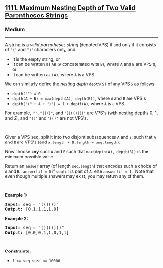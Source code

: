 <h2><a href="https://leetcode.com/problems/maximum-nesting-depth-of-two-valid-parentheses-strings/">1111. Maximum Nesting Depth of Two Valid Parentheses Strings</a></h2><h3>Medium</h3><hr><div style="user-select: auto;"><p style="user-select: auto;">A string is a <em style="user-select: auto;">valid parentheses string</em>&nbsp;(denoted VPS) if and only if it consists of <code style="user-select: auto;">"("</code> and <code style="user-select: auto;">")"</code> characters only, and:</p>

<ul style="user-select: auto;">
	<li style="user-select: auto;">It is the empty string, or</li>
	<li style="user-select: auto;">It can be written as&nbsp;<code style="user-select: auto;">AB</code>&nbsp;(<code style="user-select: auto;">A</code>&nbsp;concatenated with&nbsp;<code style="user-select: auto;">B</code>), where&nbsp;<code style="user-select: auto;">A</code>&nbsp;and&nbsp;<code style="user-select: auto;">B</code>&nbsp;are VPS's, or</li>
	<li style="user-select: auto;">It can be written as&nbsp;<code style="user-select: auto;">(A)</code>, where&nbsp;<code style="user-select: auto;">A</code>&nbsp;is a VPS.</li>
</ul>

<p style="user-select: auto;">We can&nbsp;similarly define the <em style="user-select: auto;">nesting depth</em> <code style="user-select: auto;">depth(S)</code> of any VPS <code style="user-select: auto;">S</code> as follows:</p>

<ul style="user-select: auto;">
	<li style="user-select: auto;"><code style="user-select: auto;">depth("") = 0</code></li>
	<li style="user-select: auto;"><code style="user-select: auto;">depth(A + B) = max(depth(A), depth(B))</code>, where <code style="user-select: auto;">A</code> and <code style="user-select: auto;">B</code> are VPS's</li>
	<li style="user-select: auto;"><code style="user-select: auto;">depth("(" + A + ")") = 1 + depth(A)</code>, where <code style="user-select: auto;">A</code> is a VPS.</li>
</ul>

<p style="user-select: auto;">For example,&nbsp; <code style="user-select: auto;">""</code>,&nbsp;<code style="user-select: auto;">"()()"</code>, and&nbsp;<code style="user-select: auto;">"()(()())"</code>&nbsp;are VPS's (with nesting depths 0, 1, and 2), and <code style="user-select: auto;">")("</code> and <code style="user-select: auto;">"(()"</code> are not VPS's.</p>

<p style="user-select: auto;">&nbsp;</p>

<p style="user-select: auto;">Given a VPS <font face="monospace" style="user-select: auto;">seq</font>, split it into two disjoint subsequences <code style="user-select: auto;">A</code> and <code style="user-select: auto;">B</code>, such that&nbsp;<code style="user-select: auto;">A</code> and <code style="user-select: auto;">B</code> are VPS's (and&nbsp;<code style="user-select: auto;">A.length + B.length = seq.length</code>).</p>

<p style="user-select: auto;">Now choose <strong style="user-select: auto;">any</strong> such <code style="user-select: auto;">A</code> and <code style="user-select: auto;">B</code> such that&nbsp;<code style="user-select: auto;">max(depth(A), depth(B))</code> is the minimum possible value.</p>

<p style="user-select: auto;">Return an <code style="user-select: auto;">answer</code> array (of length <code style="user-select: auto;">seq.length</code>) that encodes such a&nbsp;choice of <code style="user-select: auto;">A</code> and <code style="user-select: auto;">B</code>:&nbsp; <code style="user-select: auto;">answer[i] = 0</code> if <code style="user-select: auto;">seq[i]</code> is part of <code style="user-select: auto;">A</code>, else <code style="user-select: auto;">answer[i] = 1</code>.&nbsp; Note that even though multiple answers may exist, you may return any of them.</p>

<p style="user-select: auto;">&nbsp;</p>
<p style="user-select: auto;"><strong style="user-select: auto;">Example 1:</strong></p>

<pre style="user-select: auto;"><strong style="user-select: auto;">Input:</strong> seq = "(()())"
<strong style="user-select: auto;">Output:</strong> [0,1,1,1,1,0]
</pre>

<p style="user-select: auto;"><strong style="user-select: auto;">Example 2:</strong></p>

<pre style="user-select: auto;"><strong style="user-select: auto;">Input:</strong> seq = "()(())()"
<strong style="user-select: auto;">Output:</strong> [0,0,0,1,1,0,1,1]
</pre>

<p style="user-select: auto;">&nbsp;</p>
<p style="user-select: auto;"><strong style="user-select: auto;">Constraints:</strong></p>

<ul style="user-select: auto;">
	<li style="user-select: auto;"><code style="user-select: auto;">1 &lt;= seq.size &lt;= 10000</code></li>
</ul>
</div>
